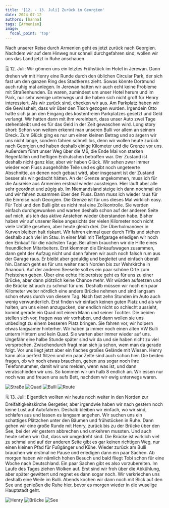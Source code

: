 ```yaml
---
title: '[12. - 13. Juli] Zurück in Georgien'
date: 2024-07-12
authors: [hanna]
tags: [Armenien]
image:
  focal_point: 'top'
---
```

Nach unserer Reise durch Armenien geht es jetzt zurück nach Georgien. Nachdem wir auf dem Hinweg nur schnell durchgefahren sind, wollen wir uns das Land jetzt in Ruhe anschauen.

<!--more-->

🗓️ 12. Juli: Wir gönnen uns ein letztes Frühstück im Hotel in Jerewan. Dann drehen wir mit Henry eine Runde durch den üblichen Circular Park, der sich fast um den ganzen Ring des Stadtkerns zieht. Sowas könnte Dortmund auch ruhig mal anlegen. In Jerewan hatten wir auch echt keine Probleme mit Straßenhunden. Es waren, zumindest um unser Hotel herum und im Park, nur sehr wenige unterwegs und die haben sich nicht groß für Henry interessiert. Als wir zurück sind, checken wir aus. Am Parkplatz haben wir die Gewissheit, dass wir über den Tisch gezogen wurden. Irgendein Otto hatte sich ja an den Eingang des kostenfreien Parkplatzes gesetzt und Geld verlangt. Wir hatten dann mit ihm vereinbart, dass unser Auto zwei Tage stehenbleibt und es für das Geld in der Zeit gewaschen wird. Long story short: Schon von weitem erkennt man unseren Bulli vor allem an seinem Dreck. Zum Glück ging es nur um einen kleinen Betrag und so ärgern wir uns nicht lange, sondern fahren schnell los, denn wir wollen heute zurück nach Georgien und haben deshalb einige Kilometer und die Grenze vor uns. Außerdem führt unser Weg über die M6, die Ende Mai von starken Regenfällen und heftigen Erdrutschen betroffen war. Der Zustand ist deshalb nicht ganz klar, aber wir haben Glück. Wir sehen zwar immer wieder vom Fluss ausgehöhlte Teile und es gibt noch ungeteerte Abschnitte, an denen noch gebaut wird, aber insgesamt ist der Zustand besser als wir gedacht hätten. An der Grenze angekommen, muss ich für die Ausreise aus Armenien erstmal wieder aussteigen. Hier läuft aber alle sehr geordnet und zügig ab. Im Niemandsland steige ich dann nochmal ein und wir fahren zusammen über den Fluss. Dann muss ich wieder raus für die Einreise nach Georgien. Die Grenze ist für uns dieses Mal wirklich easy. Für Tobi und den Bulli gibt es nicht mal eine Zollkontrolle. Sie werden einfach durchgewunken und warten deshalb schon auf der anderen Seite auf mich, als ich das aktive Anstehen wieder überstanden habe. Bisher haben wir auf unserer Reise angesichts der vielen Kilometer noch nicht viele Unfälle gesehen, aber heute gleich drei. Die Überholmanöver in Kurven bleiben halt riskant. Wir fahren einmal quer durch Tiflis und stehen deshalb auch viel im Stau. In einer Mall mit Tiefgarage erledigen wir noch den Einkauf für die nächsten Tage. Bei allem brauchen wir die Hilfe eines freundlichen Mitarbeiters. Erst klemmen die Einkaufswagen zusammen, dann geht der Aufzug nicht und dann fahren wir auch noch falsch rum aus der Garage raus. Er bleibt aber geduldig und begleitet und einfach überall hin. Danach geht es für uns weiter nach Norden bis zur Wehrkirche in Ananouri. Auf der anderen Seeseite soll es ein paar schöne Orte zum Freistehen geben. Über eine echte Holperpiste geht es für uns zu einer Brücke, aber dann plötzlich keine Chance mehr. Wir würden aufsetzen und die Brücke ist auch zu schmal für uns. Deshalb müssen wir noch ein paar Kilometer weiter nördlich eine andere Brücke nehmen und sind langsam schon etwas durch von diesem Tag. Nach fast zehn Stunden im Auto auch wenig verwunderlich. Erst finden wir einfach keinen guten Platz und als wir halten, um uns einen anzugucken, der endlich nicht so schlecht aussieht, kommt gerade ein Quad mit einem Mann und seiner Tochter. Die beiden stellen sich vor, fragen was wir vorhaben, und dann wollen sie uns unbedingt zu einem besseren Platz bringen. Sie fahren vor, wir holpern etwas langsamer hinterher. Wir haben ja immer noch einen alten VW Bulli unterm Hintern und kein Quad. Sie warten aber immer wieder auf uns. Ungefähr eine halbe Stunde später sind wir da und sie haben nicht zu viel versprochen. Zwischendurch fragt man sich ja schon, wem man da gerade folgt. Vor uns liegt jetzt aber ein flaches großes Gelände mit Wiesen. Henry kann also perfekt flitzen und ein paar Zelte sind auch schon hier. Die beiden fragen, ob wir noch etwas brauchen, geben uns sogar noch ihre Telefonnummer, damit wir uns melden, wenn was ist, und dann verabschieden wir uns. So kommen wir um halb 8 endlich an. Wir essen nur noch was und freuen uns aufs Bett, nachdem wir ewig unterwegs waren.

<img src="Strasse.jpg" alt="Straße" caption="">

<img src="Quad.jpg" alt="Quad" caption="">

<img src="Bulli.jpg" alt="Bulli" caption="">

<img src="Route_12.07.24.jpg" alt="Route" caption=" ">

🗓️ 13. Juli: Eigentlich wollten wir heute noch weiter in den Norden zur Dreifaltigkeitskirche Gergetier, aber irgendwie haben wir nach gestern noch keine Lust auf Autofahren. Deshalb bleiben wir einfach, wo wir sind, schlafen aus und lassen es langsam angehen. Wir suchen uns ein schattiges Plätzchen unter den Bäumen und frühstücken in Ruhe. Dann gehen wir eine große Runde mit Henry, zurück bis zu der Brücke über den See, bei der wir gestern abbrechen und umkehren mussten. Und auch heute sehen wir: Gut, dass wir umgedreht sind. Die Brücke ist wirklich viel zu schmal und auf der anderen Seite gibt es gar keinen richtigen Weg, nur einen kleinen Pfad für Fußgänger und Kühe. Wieder zurück am Bulli brauchen wir erstmal ne Pause und erledigen dann ein paar Sachen. Ab morgen haben wir nämlich hohen Besuch und bald fliegt Tobi schon für eine Woche nach Deutschland. Ein paar Sachen gibt es also vorzubereiten. Im Laufe des Tages ziehen Wolken auf. Erst sind wir froh über die Abkühlung, aber später gewittert und regnet es dann sogar noch. Wir verkriechen uns deshalb eine Weile im Bulli. Abends kochen wir dann noch mit Blick auf den See und genießen die Ruhe hier, bevor es morgen wieder in die wuselige Hauptstadt geht.

<img src="Henry.jpg" alt="Henry" caption="">

<img src="Bruecke.jpg" alt="Brücke" caption="">

<img src="See.jpg" alt="See" caption="">